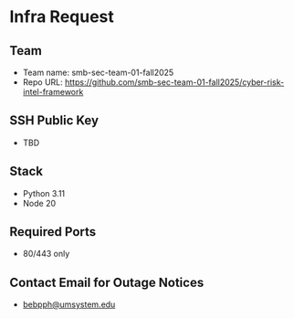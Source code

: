 # Infra Request

## Team

- Team name: smb-sec-team-01-fall2025
- Repo URL: https://github.com/smb-sec-team-01-fall2025/cyber-risk-intel-framework

## SSH Public Key

- TBD

## Stack

- Python 3.11
- Node 20

## Required Ports

- 80/443 only

## Contact Email for Outage Notices

- bebpph@umsystem.edu
